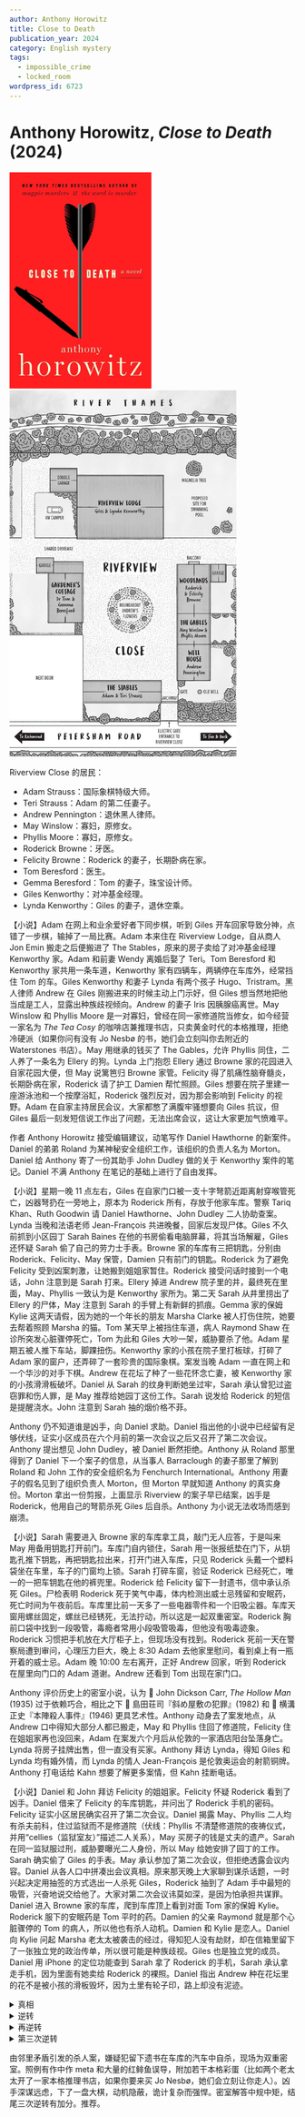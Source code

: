 ```yaml
---
author: Anthony Horowitz
title: Close to Death
publication_year: 2024
category: English mystery
tags:
  - impossible_crime
  - locked_room
wordpress_id: 6723
---
```


# Anthony Horowitz, <i>Close to Death</i> (2024)

<img src=images/2024_cover.jpg width=250/>
<img src=images/2024_map.jpg width=400/>

Riverview Close 的居民：
* Adam Strauss：国际象棋特级大师。
* Teri Strauss：Adam 的第二任妻子。
* Andrew Pennington：退休黑人律师。
* May Winslow：寡妇，原修女。
* Phyllis Moore：寡妇，原修女。
* Roderick Browne：牙医。
* Felicity Browne：Roderick 的妻子，长期卧病在家。
* Tom Beresford：医生。
* Gemma Beresford：Tom 的妻子，珠宝设计师。
* Giles Kenworthy：对冲基金经理。
* Lynda Kenworthy：Giles 的妻子，退休空乘。

【小说】Adam 在网上和业余爱好者下同步棋，听到 Giles 开车回家导致分神，点错了一步棋，输掉了一局比赛。Adam 本来住在 Riverview Lodge，自从商人 Jon Emin 搬走之后便搬进了 The Stables，原来的房子卖给了对冲基金经理 Kenworthy 家。Adam 和前妻 Wendy 离婚后娶了 Teri。Tom Beresford 和 Kenworthy 家共用一条车道，Kenworthy 家有四辆车，两辆停在车库外，经常挡住 Tom 的车。Giles Kenworthy 和妻子 Lynda 有两个孩子 Hugo、Tristram。黑人律师 Andrew 在 Giles 刚搬进来的时候主动上门示好，但 Giles 想当然地把他当成是工人，显露出种族歧视倾向。Andrew 的妻子 Iris 因胰腺癌离世。May Winslow 和 Phyllis Moore 是一对寡妇，曾经在同一家修道院当修女，如今经营一家名为 <i>The Tea Cosy</i> 的咖啡店兼推理书店，只卖黄金时代的本格推理，拒绝冷硬派（如果你问有没有 Jo Nesbø 的书，她们会立刻叫你去附近的 Waterstones 书店）。May 用继承的钱买了 The Gables，允许 Phyllis 同住，二人养了一条名为 Ellery 的狗。Lynda 上门抱怨 Ellery 通过 Browne 家的花园进入自家花园大便，但 May 说篱笆归 Browne 家管。Felicity 得了肌痛性脑脊髓炎，长期卧病在家，Roderick 请了护工 Damien 帮忙照顾。Giles 想要在院子里建一座游泳池和一个按摩浴缸，Roderick 强烈反对，因为那会影响到 Felicity 的视野。Adam 在自家主持居民会议，大家都憋了满腹牢骚想要向 Giles 抗议，但 Giles 最后一刻发短信说工作出了问题，无法出席会议，这让大家更加气愤难平。

作者 Anthony Horowitz 接受编辑建议，动笔写作 Daniel Hawthorne 的新案件。Daniel 的弟弟 Roland 为某神秘安全组织工作，该组织的负责人名为 Morton。Daniel 给 Anthony 寄了一份其助手 John Dudley 做的关于 Kenworthy 案件的笔记。Daniel 不满 Anthony 在笔记的基础上进行了自由发挥。

【小说】星期一晚 11 点左右，Giles 在自家门口被一支十字弩箭近距离射穿喉管死亡，凶器弩扔在一旁地上，原本为 Roderick 所有，存放于他家车库。警察 Tariq Khan、Ruth Goodwin 请 Daniel Hawthorne、John Dudley 二人协助查案。Lynda 当晚和法语老师 Jean-François 共进晚餐，回家后发现尸体。Giles 不久前抓到小区园丁 Sarah Baines 在他的书房偷看电脑屏幕，将其当场解雇，Giles 还怀疑 Sarah 偷了自己的劳力士手表。Browne 家的车库有三把钥匙，分别由 Roderick、Felicity、May 保管，Damien 只有前门的钥匙。Roderick 为了避免 Felicity 受到凶案刺激，让她搬到姐姐家暂住。Roderick 接受问话时接到一个电话，John 注意到是 Sarah 打来。Ellery 掉进 Andrew 院子里的井，最终死在里面，May、Phyllis 一致认为是 Kenworthy 家所为。第二天 Sarah 从井里捞出了 Ellery 的尸体，May 注意到 Sarah 的手臂上有新鲜的抓痕。Gemma 家的保姆 Kylie 这两天请假，因为她的一个年长的朋友 Marsha Clarke 被人打伤住院，她要去帮着照顾 Marsha 的猫。Tom 某天早上被挡住车道，病人 Raymond Shaw 在诊所突发心脏骤停死亡，Tom 为此和 Giles 大吵一架，威胁要杀了他。Adam 星期五被人推下车站，脚踝扭伤。Kenworthy 家的小孩在院子里打板球，打碎了 Adam 家的窗户，还弄碎了一套珍贵的国际象棋。案发当晚 Adam 一直在网上和一个华沙的对手下棋。Andrew 在花坛了种了一些花怀念亡妻，被 Kenworthy 家的小孩滑滑板破坏。Daniel 从 Sarah 的纹身判断她坐过牢，Sarah 承认曾犯过盗窃罪和伤人罪，是 May 推荐给她园丁这份工作。Sarah 说发给 Roderick 的短信是提醒浇水。John 注意到 Sarah 抽的烟价格不菲。

Anthony 仍不知道谁是凶手，向 Daniel 求助。Daniel 指出他的小说中已经留有足够伏线，证实小区成员在六个月前的第一次会议之后又召开了第二次会议。Anthony 提出想见 John Dudley，被 Daniel 断然拒绝。Anthony 从 Roland 那里得到了 Daniel 下一个案子的信息，从当事人 Barraclough 的妻子那里了解到 Roland 和 John 工作的安全组织名为 Fenchurch International。Anthony 用妻子的假名见到了组织负责人 Morton，但 Morton 早就知道 Anthony 的真实身份。Morton 拿出一份剪报，上面显示 Riverview 的案子早已结案，凶手是 Roderick，他用自己的弩箭杀死 Giles 后自杀。Anthony 为小说无法收场而感到崩溃。

【小说】Sarah 需要进入 Browne 家的车库拿工具，敲门无人应答，于是叫来 May 用备用钥匙打开前门。车库门自内锁住，Sarah 用一张报纸垫在门下，从钥匙孔推下钥匙，再把钥匙拉出来，打开门进入车库，只见 Roderick 头戴一个塑料袋坐在车里，车子的门窗均上锁。Sarah 打碎车窗，验证 Roderick 已经死亡，唯一的一把车钥匙在他的裤兜里。Roderick 给 Felicity 留下一封遗书，信中承认杀死 Giles。尸检表明 Roderick 死于笑气中毒，体内检测出威士忌残留和安眠药，死亡时间为午夜前后。车库里比前一天多了一些电器零件和一个旧吸尘器。车库天窗用螺丝固定，螺丝已经锈死，无法拧动，所以这是一起双重密室。Roderick 胸前口袋中找到一段吸管，毒瘾者常用小段吸管吸毒，但他没有吸毒迹象。Roderick 习惯把手机放在大厅柜子上，但现场没有找到。Roderick 死前一天在警察局遭到审问，心理压力巨大，晚上 8:30 Adam 去他家里慰问，看到桌上有一瓶开着的威士忌。Adam 晚 10:00 左右离开，正好 Andrew 回家，听到 Roderick 在屋里向门口的 Adam 道谢。Andrew 还看到 Tom 出现在家门口。

Anthony 评价历史上的密室小说，认为 📖 John Dickson Carr, <i>The Hollow Man</i> (1935) 过于依赖巧合，相比之下 📖 島田荘司『斜め屋敷の犯罪』(1982) 和 📖 横溝正史『本陣殺人事件』(1946) 更具艺术性。Anthony 动身去了案发地点，从 Andrew 口中得知大部分人都已搬走，May 和 Phyllis 住回了修道院，Felicity 住在姐姐家再也没回来，Adam 在案发六个月后从伦敦的一家酒店阳台坠落身亡。Lynda 将房子挂牌出售，但一直没有买家。Anthony 拜访 Lynda，得知 Giles 和 Lynda 均有婚外情，而 Lynda 的情人 Jean-François 是伦敦奥运会的射箭铜牌。Anthony 打电话给 Kahn 想要了解更多案情，但 Kahn 挂断电话。

【小说】Daniel 和 John 拜访 Felicity 的姐姐家。Felicity 怀疑 Roderick 看到了凶手。Daniel 借来了 Felicity 的车库钥匙，并问出了 Roderick 手机的密码。Felicity 证实小区居民确实召开了第二次会议。Daniel 揭露 May、Phyllis 二人均有杀夫前科，住过监狱而不是修道院（伏线：Phyllis 不清楚修道院的夜祷仪式，并用“cellies（监狱室友）”描述二人关系），May 买房子的钱是丈夫的遗产。Sarah 在同一监狱服过刑，威胁要曝光二人身份，所以 May 给她安排了园丁的工作。Sarah 确实偷了 Giles 的手表。May 承认参加了第二次会议，但拒绝透露会议内容。Daniel 从各人口中拼凑出会议真相。原来那天晚上大家聊到谋杀话题，一时兴起决定用抽签的方式选出一人杀死 Giles，Roderick 抽到了 Adam 手中最短的吸管，兴奋地说交给他了。大家对第二次会议讳莫如深，是因为怕承担共谋罪。Daniel 进入 Browne 家的车库，爬到车库顶上看到对面 Tom 家的保姆 Kylie。Roderick 服下的安眠药是 Tom 平时的药。Damien 的父亲 Raymond 就是那个心脏骤停的 Tom 的病人，所以他也有杀人动机。Damien 和 Kylie 是恋人。Daniel 向 Kylie 问起 Marsha 老太太被袭击的经过，得知犯人没有劫财，却在信箱里留下了一张独立党的政治传单，所以很可能是种族歧视。Giles 也是独立党的成员。Daniel 用 iPhone 的定位功能查到 Sarah 拿了 Roderick 的手机，Sarah 承认拿走手机，因为里面有她卖给 Roderick 的裸照。Daniel 指出 Andrew 种在花坛里的花不是被小孩的滑板毁坏，因为土里有轮子印，路上却没有泥迹。

<details><summary>真相</summary>
凶手是 Adam Strauss，他提前拿走了 Roderick 的弩箭，在抽签时故意让 Roderick 抽中最短的吸管。Adam 射杀 Giles 时用手机和波兰的对手下棋。Adam 在 Roderick 的酒里下了安眠药，晚 10:00 点离开时 Roderick 已经陷入昏迷，Andrew 听到 Roderick 向他致谢是便携式音箱放出的录音，看到灯灭是 Adam 遥控操作电灯开关（伏线：车库里的电器零件）。Adam 走的时候打开了车库门，他在半夜回到 Roderick 家，用梯子爬上屋顶，拆掉固定天窗的螺丝。Adam 提前袭击了 Marsha，这样 Kylie 离开后就不会有人看到他爬上屋顶，Marsha 信箱里的政治传单是误导。Adam 伪造了 Roderick 的遗书，把昏迷的 Roderick 拖入车内，释放有毒气体。Adam 把水倒在车上，汽车的雨水传感器使得车门和车窗自动锁上（伏线：第二天车库地上有一小滩水）。Adam 踩在车顶从天窗爬到屋顶（伏线：伪造脚踝扭伤），用胶水固定螺丝（伏线：不锈钢螺丝不会生锈），然后爬梯子离开。Adam 的杀人动机是因为他杀死了前妻 Wendy，把尸体埋在树下，如果 Giles 挖地建游泳池，会让尸骨暴露。
</details>

<details><summary>逆转</summary>
Adam 的前妻没有死，而是去了香港。Adam 拿出 Wendy 每年给自己寄来的明信片，还让 Khan 现场和 Wendy 视频对话，Adam 每个月向她的账户汇抚养费。
</details>

<details><summary>再逆转</summary>
Anthony 找到 John，得知 Daniel 的推理没有错，凶手就是 Adam，他提前布置好了明信片和转账记录，连线的 Wendy 是别人假冒。Daniel 将 Adam 推下阳台。
</details>

<details><summary>第三次逆转</summary>
将 Adam 推下阳台的是 John 而不是 Daniel，这也是 Daniel 为什么不想 Anthony 写这个案子。
</details>

由邻里矛盾引发的杀人案，嫌疑犯留下遗书在车库的汽车中自杀，现场为双重密室。照例有作中作 meta 和大量的红鲱鱼误导，附加若干本格彩蛋（比如两个老太太开了一家本格推理书店，如果你要来买 Jo Nesbø，她们会立刻让你走人）。凶手深谋远虑，下了一盘大棋，动机隐蔽，诡计复杂而强悍。密室解答中规中矩，结尾三次逆转有加分。推荐。